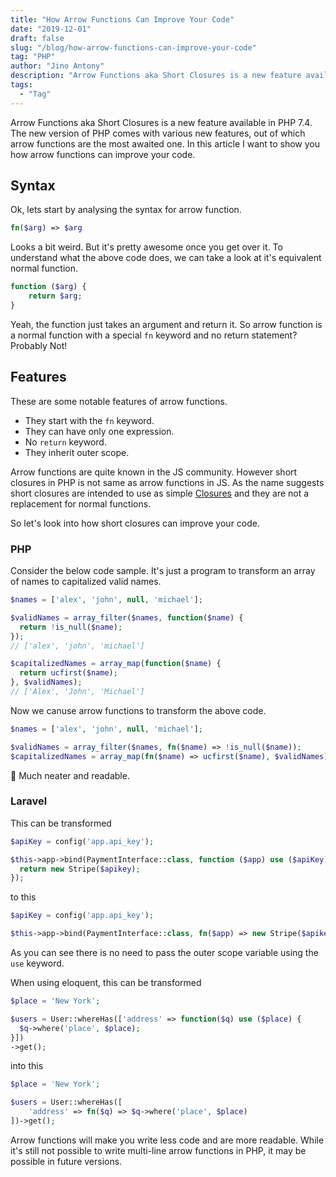 ```yaml
---
title: "How Arrow Functions Can Improve Your Code"
date: "2019-12-01"
draft: false
slug: "/blog/how-arrow-functions-can-improve-your-code"
tag: "PHP"
author: "Jino Antony"
description: "Arrow Functions aka Short Closures is a new feature available in PHP 7.4. The new version of PHP comes with various new features, out of which arrow functions are the most awaited one. In this article I want to show you how arrow functions can improve your code."
tags:
  - "Tag"
---
```


Arrow Functions aka Short Closures is a new feature available in PHP 7.4. The new version of PHP comes with various new features, out of which arrow functions are the most awaited one. In this article I want to show you how arrow functions can improve your code.

## Syntax

Ok, lets start by analysing the syntax for arrow function.

```php
fn($arg) => $arg
```

Looks a bit weird. But it's pretty awesome once you get over it. To understand what the above code does, we can take a look at it's equivalent normal function.

```php
function ($arg) {
    return $arg;
}
```

Yeah, the function just takes an argument and return it. So arrow function is a normal function with a special `fn` keyword and no return statement? Probably Not!

## Features

These are some notable features of arrow functions.

- They start with the `fn` keyword.
- They can have only one expression.
- No `return` keyword.
- They inherit outer scope.

Arrow functions are quite known in the JS community. However short closures in PHP is not same as arrow functions in JS. As the name suggests short closures are intended to use as simple [Closures](https://www.php.net/manual/en/class.closure.php) and they are not a replacement for normal functions.

So let's look into how short closures can improve your code.

### PHP

Consider the below code sample. It's just a program to transform an array of names to capitalized valid names.

```php
$names = ['alex', 'john', null, 'michael'];

$validNames = array_filter($names, function($name) {
  return !is_null($name);
});
// ['alex', 'john', 'michael']

$capitalizedNames = array_map(function($name) {
  return ucfirst($name);
}, $validNames);
// ['Alex', 'John', 'Michael']
```
Now we canuse arrow functions to transform the above code.

```php
$names = ['alex', 'john', null, 'michael'];

$validNames = array_filter($names, fn($name) => !is_null($name));
$capitalizedNames = array_map(fn($name) => ucfirst($name), $validNames);
```
🥰 Much neater and readable.

### Laravel

This can be transformed

```php
$apiKey = config('app.api_key');

$this->app->bind(PaymentInterface::class, function ($app) use ($apiKey) {
  return new Stripe($apikey);
});
```
to this

```php
$apiKey = config('app.api_key');

$this->app->bind(PaymentInterface::class, fn($app) => new Stripe($apikey));
```
As you can see there is no need to pass the outer scope variable using the `use` keyword.

When using eloquent, this can be transformed

```php
$place = 'New York';

$users = User::whereHas(['address' => function($q) use ($place) {
  $q->where('place', $place);
}])
->get();
```
into this
```php
$place = 'New York';

$users = User::whereHas([
    'address' => fn($q) => $q->where('place', $place)
])->get();
```

Arrow functions will make you write less code and are more readable. While it's still not possible to write multi-line arrow functions in PHP, it may be possible in future versions.